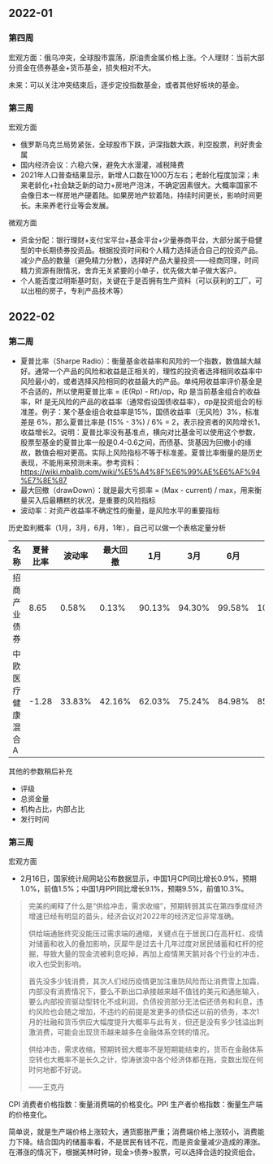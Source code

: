 ## 2022-01

### 第四周

宏观方面：俄乌冲突，全球股市震荡，原油贵金属价格上涨。个人理财：当前大部分资金在债券基金+货币基金，损失相对不大。

未来：可以关注冲突结束后，逐步定投指数基金，或者其他好板块的基金。

### 第三周

宏观方面

- 俄罗斯乌克兰局势紧张，全球股市下跌，沪深指数大跌，利空股票，利好贵金属
- 国内经济会议：六稳六保，避免大水漫灌，减税降费
- 2021年人口普查结果显示，新增人口数在1000万左右；老龄化程度加深；未来老龄化+社会缺乏新的动力+房地产泡沫，不确定因素很大。大概率国家不会像日本一样房地产硬着陆。如果房地产软着陆，持续时间更长，影响时间更长。未来养老行业等会发展。

微观方面

- 资金分配：银行理财+支付宝平台+基金平台+少量券商平台，大部分属于稳健型的中长期债券投资品。根据投资时间和个人精力选择适合自己的投资产品。减少产品的数量（避免精力分散），选择好产品大量投资——经商同理，时间精力资源有限情况，舍弃无关紧要的小单子，优先做大单子做大客户。
- 个人能否度过明斯基时刻，关键在于是否拥有生产资料（可以获利的工厂，可以出租的房子，专利产品技术等）



## 2022-02

### 第二周

- 夏普比率（Sharpe Radio）：衡量基金收益率和风险的一个指数，数值越大越好。通常一个产品的风险和收益是正相关的，理性的投资者选择相同收益率中风险最小的，或者选择风险相同的收益最大的产品。单纯用收益率评价基金是不合适的，所以使用夏普比率 = (E(Rp) - Rf)/σp，Rp 是当前基金组合的收益率，Rf 是无风险的产品的收益率（通常假设国债收益率），σp是投资组合的标准差。例子：某个基金组合收益率是15%，国债收益率（无风险）3%，标准差是 6%，那么夏普比率是 (15% - 3%) / 6% = 2，表示投资者的风险增长1，收益增长2。说明：夏普比率没有基准点，横向对比基金可以使用这个参数，股票型基金的夏普比率一般是0.4-0.6之间，而债基、货基因为回撤小的缘故，数值会相对更高。实际上风险指标不等于标准差。夏普比率衡量的是历史表现，不能用来预测未来。参考资料：https://wiki.mbalib.com/wiki/%E5%A4%8F%E6%99%AE%E6%AF%94%E7%8E%87
- 最大回撤（drawDown）：就是最大亏损率 = (Max - current) / max，用来衡量买入后最糟糕的状况，是重要的风险指标
- 波动率：对资产收益率不确定性的衡量，是风险水平的重要指标

历史盈利概率（1月，3月，6月，1年），自己可以做一个表格定量分析

| 名称              | 夏普比率 | 波动率 | 最大回撤 | 1月    | 3月    | 6月    | 1年    |
| ----------------- | -------- | ------ | -------- | ------ | ------ | ------ | ------ |
| 招商产业债券      | 8.65     | 0.58%  | 0.13%    | 90.13% | 94.30% | 99.58% | 100%   |
| 中欧医疗健康混合A | -1.28    | 33.83% | 42.16%   | 62.03% | 75.24% | 84.98% | 85.81% |

其他的参数稍后补充

- 评级
- 总资金量
- 机构占比，内部占比
- 发行时间



### 第三周

宏观方面

- 2月16日，国家统计局网站公布数据显示，中国1月CPI同比增长0.9%，预期1.0%，前值1.5%；中国1月PPI同比增长9.1%，预期9.5%，前值10.3%。

> 完美的阐释了什么是“供给冲击，需求收缩”，预期转弱其实在第四季度经济增速已经有明显的苗头，经济会议对2022年的经济定位非常准确。
>
> 供给端通胀终究没能压过需求端的通缩，关键点在于居民口在高杆杠、疫情对储蓄和收入的叠加影响，灰犀牛是过去十几年过度对居民储蓄和杠杆的挖掘，导致大量的现金流被利息吃掉，再加上疫情黑天鹅对各个行业的冲击，收入也受到影响。
>
> 首先没多少钱消费，其次人们经历疫情更加注重防风险而让消费雪上加霜，内部没有消费情况下，要么不断出口承接越来越不值钱的美元和通胀输入，要么内部投资驱动型转化不成利润，负债投资部分无法偿还债务和利息，违约风险也会随之增加，不违约的前提是发更多的债偿还以前的债务，本次1月的社融和货币供应大幅度提升大概率与此有关，但还是没有多少钱溢出刺激消费，可能会出现货币越来越多在金融体系空转的情况。
>
> 供给冲击，需求收缩，预期转弱大概率不是短期能结束的，货币在金融体系空转也大概率不是长久之计，惊涛骇浪中各个经济体都在拖，变数出现在何时何地都不好说。
>
> ——王克丹

CPI 消费者价格指数：衡量消费端的价格变化。PPI 生产者价格指数：衡量生产端的价格变化。

简单说，就是生产端价格上涨较大，通货膨胀严重；消费端价格上涨较小，消费能力下降。结合国内的储蓄率看，不是居民有钱不花，而是资金量减少造成的滞涨。在滞涨的情况下，根据美林时钟，现金>债券>股票，可以选择合适的投资组合。

